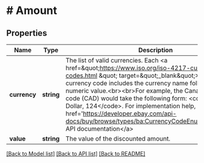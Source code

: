 # # Amount

## Properties

Name | Type | Description | Notes
------------ | ------------- | ------------- | -------------
**currency** | **string** | The list of valid currencies. Each &lt;a href&#x3D;\&quot;https://www.iso.org/iso-4217-currency-codes.html \&quot; target&#x3D;\&quot;_blank\&quot;&gt;ISO 4217&lt;/a&gt; currency code includes the currency name followed by the numeric value.&lt;br&gt;&lt;br&gt;For example, the Canadian Dollar code (CAD) would take the following form: &lt;code&gt;Canadian Dollar, 124&lt;/code&gt;. For implementation help, refer to &lt;a href&#x3D;&#39;https://developer.ebay.com/api-docs/buy/browse/types/ba:CurrencyCodeEnum&#39;&gt;eBay API documentation&lt;/a&gt; | [optional]
**value** | **string** | The value of the discounted amount. | [optional]

[[Back to Model list]](../../README.md#models) [[Back to API list]](../../README.md#endpoints) [[Back to README]](../../README.md)
